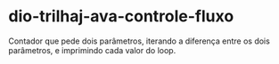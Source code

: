 # dio-trilhaj-ava-controle-fluxo

Contador que pede dois parâmetros, iterando a diferença entre os dois parâmetros, e imprimindo cada valor do loop.
